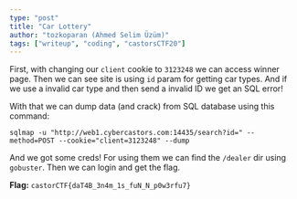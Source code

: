 ```yaml
---
type: "post"
title: "Car Lottery"
author: "tozkoparan (Ahmed Selim Üzüm)"
tags: ["writeup", "coding", "castorsCTF20"]
---
```


First, with changing our `client` cookie to `3123248` we can access winner page.
Then we can see site is using `id` param for getting car types. And if we use
a invalid car type and then send a invalid ID we get an SQL error!

With that we can dump data (and crack) from SQL database using this command:
```shell
sqlmap -u "http://web1.cybercastors.com:14435/search?id=" --method=POST --cookie="client=3123248" --dump
```
And we got some creds! For using them we can find the `/dealer` dir using `gobuster`.
Then we can login and get the flag.

**Flag:** `castorCTF{daT4B_3n4m_1s_fuN_N_p0w3rfu7}`

